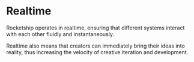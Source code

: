 # Realtime

Rocketship operates in realtime, ensuring that different systems interact with each other fluidly and instantaneously. 

Realtime also means that creators can immediately bring their ideas into reality, thus increasing the velocity of creative iteration and development.
